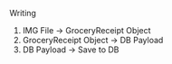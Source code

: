 Writing

1. IMG File -> GroceryReceipt Object
2. GroceryReceipt Object -> DB Payload
3. DB Payload -> Save to DB
